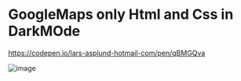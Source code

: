 # GoogleMaps only Html and Css in DarkMOde

https://codepen.io/lars-asplund-hotmail-com/pen/qBMGQva

![image](https://user-images.githubusercontent.com/50366078/229052083-50ef5ac0-2545-497c-b82a-841b5a2f8097.png)
